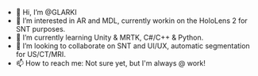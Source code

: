 - 👋 Hi, I’m @GLARKI
- 👀 I’m interested in AR and MDL, currently workin on the HoloLens 2 for SNT purposes.
- 🌱 I’m currently learning Unity & MRTK, C#/C++ & Python.
- 💞️ I’m looking to collaborate on SNT and UI/UX, automatic segmentation for US/CT/MRI.
- 📫 How to reach me: Not sure yet, but I'm always @ work!

<!---
GLARKI/GLARKI is a ✨ special ✨ repository because its `README.md` (this file) appears on your GitHub profile.
You can click the Preview link to take a look at your changes.
--->
